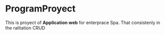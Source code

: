 # ProgramProyect

This is proyect of __Application web__ for enterprace
Spa. That consistenly in the ralitation CRUD  
